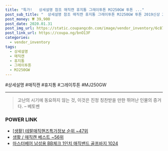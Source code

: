 ```yaml
--- 
title: "특가!   상세설명 참조 매직캔 휴지통 그레이투톤 MJ250GW 투톤 ..." 
post_sub_title: "  상세설명 참조 매직캔 휴지통 그레이투톤 MJ250GW 투톤 2019신상 21리터 스텔라" 
post_money: ₩ 39,900 
post_date: 2020.01.31 
post_img_url: https://static.coupangcdn.com/image/vendor_inventory/6c87/4fc734caa2bb5c288a625a73a737e18a93d3c37dd921a71e919d87e7df66.jpg 
post_link_url: https://coupa.ng/bnO13F 
categories: 
  - vendor_inventory 
tags: 
  - 상세설명 
  - 매직캔 
  - 휴지통 
  - 그레이투톤 
  - MJ250GW 
--- 
```

  #상세설명 #매직캔 #휴지통 #그레이투톤 #MJ250GW 
<hr> 

> 고난의 시기에 동요하지 않는 것, 이것은 진정 칭찬받을 만한 뛰어난 인물의 증거다. – 베토벤 


### POWER LINK

* <a href="https://blog.naver.com/fasyy4321/221773264192" target="_blank"> [생활] 테팔매직핸즈특가정보 순위 ~47위</a>
* <a href="https://blog.naver.com/santokki14/221784159446" target="_blank">생활 / 매직캔 베스트 ~56위</a>
* <a href="https://blog.naver.com/fasyy4321/221790961351" target="_blank">마스터베어 남성용 BB체크 1인치 매직밴드 골프바지 1024</a>
